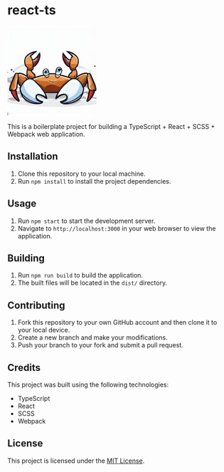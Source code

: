 # react-ts

![logo](./img/logo.jpeg)

This is a boilerplate project for building a TypeScript + React + SCSS + Webpack web application.

## Installation

1. Clone this repository to your local machine.
2. Run `npm install` to install the project dependencies.

## Usage

1. Run `npm start` to start the development server.
2. Navigate to `http://localhost:3000` in your web browser to view the application.

## Building

1. Run `npm run build` to build the application.
2. The built files will be located in the `dist/` directory.

## Contributing

1. Fork this repository to your own GitHub account and then clone it to your local device.
2. Create a new branch and make your modifications.
3. Push your branch to your fork and submit a pull request.

## Credits

This project was built using the following technologies:

- TypeScript
- React
- SCSS
- Webpack

## License

This project is licensed under the [MIT License](https://opensource.org/licenses/MIT).
